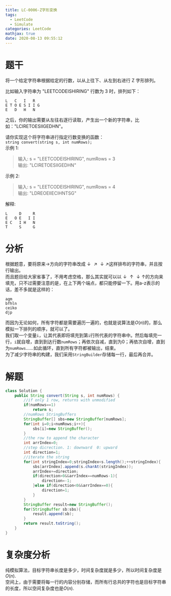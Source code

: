 ```yaml
---
title: LC-0006-Z字形变换
tags:
  - LeetCode
  - Simulate
categories: LeetCode
mathjax: true
date: 2020-08-13 09:55:12
---
```


# 题干
将一个给定字符串根据给定的行数，以从上往下、从左到右进行 Z 字形排列。

比如输入字符串为 "LEETCODEISHIRING" 行数为 3 时，排列如下：
```
L   C   I   R  
E T O E S I I G  
E   D   H   N  
```

之后，你的输出需要从左往右逐行读取，产生出一个新的字符串，比如："LCIRETOESIIGEDHN"。
<!--more-->
请你实现这个将字符串进行指定行数变换的函数：  
`string convert(string s, int numRows); `   
示例 1:

> 输入: s = "LEETCODEISHIRING", numRows = 3  
> 输出: "LCIRETOESIIGEDHN"  

示例 2:  

> 输入: s = "LEETCODEISHIRING", numRows = 4  
> 输出: "LDREOEIIECIHNTSG"  

解释:
```
L     D     R
E   O E   I I
E C   I H   N
T     S     G
```

# 分析
根据题意，要将原来$\longrightarrow$方向的字符串改成$\downarrow\nearrow\downarrow\nearrow$这样排布的字符串，并且按行输出。  
而且题目给大家省事了，不用考虑空格，那么其实就可以以$\downarrow\uparrow\downarrow\uparrow$的方向来填充，只不过需要注意的是，在上下两个端点，都只能停留一下。用a-z表示的话，差不多就是这样的：  
```
agm
bfhln
ceiko
djp
```
而因为无论如何，所有字符都是需要遍历一遍的，也就是说算法是$O(n)$的，那么模拟一下排列的顺序，就可以了。  
我们取一个变量`i`，让其代表即将填充到第`i`行所代表的字符串中。然后每填完一行，`i`就自增，直到到达行数`numRows`；再依次自减，直到为0；再依次自增，直到为`numRows`……如此循环，直到所有字符都被输出，结束。  
为了减少字符串的构建，我们采用`StringBuilder`存储每一行，最后再合并。  

# 解题
```java
class Solution {
    public String convert(String s, int numRows) {
        //if only 1 row, returns with unmodified
        if(numRows==1)
            return s;
        //numRows StringBuffers
        StringBuffer[] sbs=new StringBuffer[numRows];
        for(int i=0;i<numRows;i++){
            sbs[i]=new StringBuffer();
        }
        //the row to append the character
        int arrIndex=0;
        //step dicrection. 1: downward  0: upward
        int direction=1;
        //iterate the string
        for(int stringIndex=0;stringIndex<s.length();++stringIndex){
            sbs[arrIndex].append(s.charAt(stringIndex));
            arrIndex+=direction;
            if(direction>0&&arrIndex==numRows-1){
                direction=-1;
            }else if(direction<0&&arrIndex==0){
                direction=1;
            }
        }
        StringBuffer result=new StringBuffer();
        for(StringBuffer sb:sbs){
            result.append(sb);
        }
        return result.toString();
    }
}
```
# 复杂度分析
纯模拟算法，目标字符串长度是多少，时间复杂度就是多少，所以时间复杂度是$O(n)$.   
空间上，由于需要将每一行的内容分别存储，而所有行总共的字符也是目标字符串的长度，所以空间复杂度也是$O(n)$.